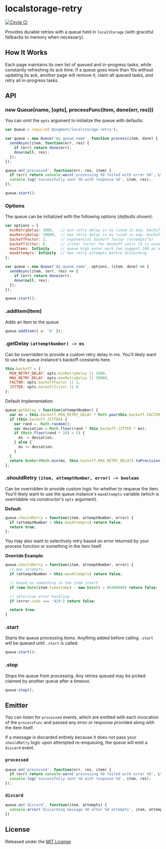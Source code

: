 
# localstorage-retry
[![Circle CI](https://circleci.com/gh/segmentio/localstorage-retry.svg?style=shield&circle-token=26daea4c3c8e5645f15841fdda51f14386bc5302)](https://circleci.com/gh/segmentio/localstorage-retry)

Provides durable retries with a queue held in `localStorage` (with graceful fallbacks to memory when necessary).

## How It Works

Each page maintains its own list of queued and in-progress tasks, while constantly refreshing its ack time. If a queue goes more than 10s without updating its ack, another page will remove it, claim all queued tasks, and retry all in-progress tasks.

## API

### new Queue(name, [opts], processFunc(item, done(err, res)))

You can omit the `opts` argument to initialize the queue with defaults:

```javascript
var Queue = require('@segment/localstorage-retry');

var queue = new Queue('my_queue_name', function process(item, done) {
  sendAsync(item, function(err, res) {
    if (err) return done(err);
    done(null, res);
  });
});

queue.on('processed', function(err, res, item) {
  if (err) return console.warn('processing %O failed with error %O', item, err);
  console.log('successfully sent %O with response %O', item, res);
});

queue.start();
```

### Options

The queue can be initialized with the following options (*defaults shown*):

```js
var options = {
  minRetryDelay: 1000,   // min retry delay in ms (used in exp. backoff calcs)
  maxRetryDelay: 30000,  // max retry delay in ms (used in exp. backoff calcs)
  backoffFactor: 2,      // exponential backoff factor (attempts^n)
  backoffJitter: 0,      // jitter factor for backoff calcs (0 is usually fine)
  maxItems: Infinity     // queue high water mark (we suggest 100 as a max)
  maxAttempts: Infinity  // max retry attempts before discarding
};

var queue = new Queue('my_queue_name', options, (item, done) => {
  sendAsync(item, (err, res) => {
    if (err) return done(err);
    done(null, res);
  });
});

queue.start();
```

### .addItem(item)

Adds an item to the queue

```javascript
queue.addItem({ a: 'b' });
```

### .getDelay `(attemptNumber) -> ms`

Can be overridden to provide a custom retry delay in ms. You'll likely want to use the queue instance's backoff constants here.

```js
this.backoff = {
  MIN_RETRY_DELAY: opts.minRetryDelay || 1000,
  MAX_RETRY_DELAY: opts.maxRetryDelay || 30000,
  FACTOR: opts.backoffFactor || 2,
  JITTER: opts.backoffJitter || 0
};
```

Default implementation:

```javascript
queue.getDelay = function(attemptNumber) {
  var ms = this.backoff.MIN_RETRY_DELAY * Math.pow(this.backoff.FACTOR, attemptNumber);
  if (this.backoff.JITTER) {
    var rand =  Math.random();
    var deviation = Math.floor(rand * this.backoff.JITTER * ms);
    if (Math.floor(rand * 10) < 5) {
      ms -= deviation;
    } else {
      ms += deviation;
    }
  }
  return Number(Math.min(ms, this.backoff.MAX_RETRY_DELAY).toPrecision(1));
};
```

### .shouldRetry `(item, attemptNumber, error) -> boolean`

Can be overridden to provide custom logic for whether to requeue the item. You'll likely want to use the queue instance's `maxAttempts` variable (which is overridable via constructor's `opts` argument).

**Default**:
```js
queue.shouldRetry = function(item, attemptNumber, error) {
  if (attemptNumber > this.maxAttempts) return false;
  return true;
};
```

You may also want to selectively retry based on error returned by your process function or something in the item itself.

**Override Example**:
```javascript
queue.shouldRetry = function(item, attemptNumber, error) {
  // max attempts
  if (attemptNumber > this.maxAttempts) return false;

  // based on something in the item itself
  if (new Date(item.timestamp) - new Date() > 86400000) return false;

  // selective error handling
  if (error.code === '429') return false;

  return true;
}
```

### .start

Starts the queue processing items. Anything added before calling `.start` will be queued until `.start` is called.

```javascript
queue.start();
```

### .stop

Stops the queue from processing. Any retries queued may be picked claimed by another queue after a timeout.

```javascript
queue.stop();
```

## Emitter

You can listen for `processed` events, which are emitted with each invocation of the `processFunc` and passed any error or response provided along with the item itself.

If a message is discarded entirely because it does not pass your `shouldRetry` logic upon attempted re-enqueuing, the queue will emit a `discard` event.

### `processed`

```javascript
queue.on('processed', function(err, res, item) {
  if (err) return console.warn('processing %O failed with error %O', item, err);
  console.log('successfully sent %O with response %O', item, res);
});
```

### `discard`

```javascript
queue.on('discard', function(item, attempts) {
  console.error('discarding message %O after %d attempts', item, attempts);
})
```

## License

Released under the [MIT License](LICENSE)
